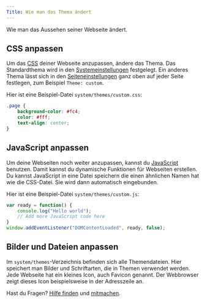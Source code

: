 ```yaml
---
Title: Wie man das Thema ändert
---
```

Wie man das Aussehen seiner Webseite ändert.

## CSS anpassen

Um das [CSS](https://www.w3schools.com/css/) deiner Webseite anzupassen, ändere das Thema. Das Standardthema wird in den [Systemeinstellungen](how-to-adjust-system#systemeinstellungen) festgelegt. Ein anderes Thema lässt sich in den [Seiteneinstellungen](how-to-adjust-system#seiteneinstellungen) ganz oben auf jeder Seite festlegen, zum Beispiel `Theme: custom`. 

Hier ist eine Beispiel-Datei `system/themes/custom.css`:

``` css
.page {
    background-color: #fc4;
    color: #fff;
    text-align: center; 
}
```

## JavaScript anpassen

Um deine Webseiten noch weiter anzupassen, kannst du [JavaScript](https://www.w3schools.com/js/) benutzen. Damit kannst du dynamische Funktionen für Webseiten erstellen. Du kannst JavaScript in eine Datei speichern die einen ähnlichen Namen hat wie die CSS-Datei. Sie wird dann automatisch eingebunden.

Hier ist eine Beispiel-Datei `system/themes/custom.js`:

``` javascript
var ready = function() {
	console.log("Hello world");
	// Add more JavaScript code here
}
window.addEventListener("DOMContentLoaded", ready, false);
```

## Bilder und Dateien anpassen

Im `system/themes`-Verzeichnis befinden sich alle Themendateien. Hier speichert man Bilder und Schriftarten, die in Themen verwendet werden. Jede Webseite hat ein kleines Icon, auch Favicon genannt. Der Webbrowser zeigt dieses Icon beispielsweise in der Adresszeile an.

Hast du Fragen? [Hilfe finden](.) und [mitmachen](contributing-guidelines).
